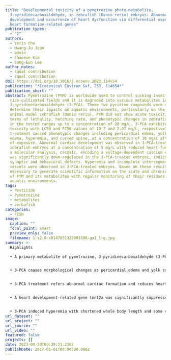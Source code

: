 ```yaml
---
title: "Developmental toxicity of a pymetrozine photo-metabolite,
  3-pyridinecarboxaldehyde, in zebrafish (Danio rerio) embryos: Abnormal cardiac
  development and occurrence of heart dysfunction via differential expression of
  heart formation-related genes"
publication_types:
  - "2"
authors:
  - Yerin Cho
  - Hwang-Ju Jeon
  - admin
  - Chaeeun Kim
  - Sung-Eun Lee
author_notes:
  - Equal contribution
  - Equal contribution
doi: https://doi.org/10.1016/j.ecoenv.2023.114654
publication: "*Ecotoxicol Environ Saf, 253, 114654*"
publication_short: ""
abstract: Pymetrozine (PYM) is worldwide used to control sucking insect pests in
  rice-cultivated fields and it is degraded into various metabolites including
  3-pyridinecarboxaldehyde (3-PCA). These two pyridine compounds were used to
  determine their impacts on aquatic environments, particularly on the aquatic
  animal model zebrafish (Danio rerio). PYM did not show acute toxicities in
  terms of lethality, hatching rate, and phenotypic changes in zebrafish embryos
  in the tested ranges up to a concentration of 20 mg/L. 3-PCA exhibited acute
  toxicity with LC50 and EC50 values of 10.7 and 2.07 mg/L, respectively. 3-PCA
  treatment caused phenotypic changes including pericardial edema, yolk sac
  edema, hyperemia, and curved spine, at a concentration of 10 mg/L after 48 h
  of exposure. Abnormal cardiac development was observed in 3-PCA-treated
  zebrafish embryos at a concentration of 5 mg/L with reduced heart function. In
  a molecular analysis, cacna1c, encoding a voltage-dependent calcium channel,
  was significantly down-regulated in the 3-PCA-treated embryos, indicating
  synaptic and behavioral defects. Hyperemia and incomplete intersegmental
  vessels were observed in 3-PCA-treated embryos. Based on these results, it is
  necessary to generate scientific information on the acute and chronic toxicity
  of PYM and its metabolites with regular monitoring of their residues in
  aquatic environments.
tags:
  - Pesticide
  - Pymetrozine
  - metabolites
  - zerbafish
categories:
  - FISH
image:
  caption: ""
  focal_point: smart
  preview_only: false
  filename: 1-s2.0-s0147651323001586-ga1_lrg.jpg
summary: >-
  Highlights

  • A primary metabolite of pymetrozine, 3-pyridinecarboxaldehyde (3-PCA), is more toxic than pymetrozine to zebrafish embryos.


  • 3-PCA causes morphological changes as pericardial edema and yolk sac edema.


  • 3-PCA treatment refers abnormal cardiac formation and reduces heart beat rates.


  • A heart development-related gene tnnt2a was significantly suppressed in the 3-PCA-treated embryos.


  • 3-PCA induced hyperemia with shortened whole body length and some vasotoxic defects.
url_dataset: ""
url_project: ""
url_source: ""
url_video: ""
featured: false
projects: []
date: 2023-04-30T09:39:21.230Z
publishDate: 2017-01-01T00:00:00.000Z
---
```


